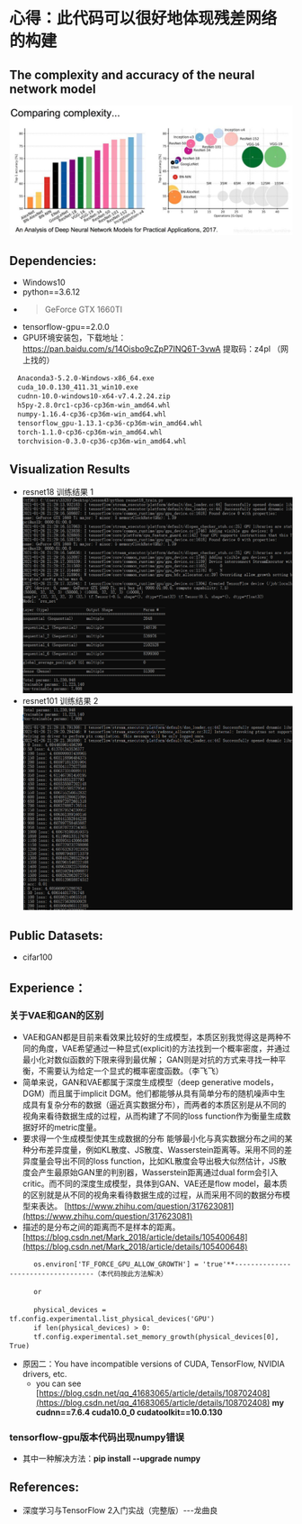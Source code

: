 # 心得：**此代码可以很好地体现残差网络的构建**



## The complexity and accuracy of the neural network model
![img1](https://github.com/xiaoxiaokaiyan/New_Tensorflow_Resnet18_cifar100/blob/main/complexity%20and%20accuracy.png)



## Dependencies:
* Windows10
* python==3.6.12
* > GeForce GTX 1660TI
* tensorflow-gpu==2.0.0
* GPU环境安装包，下载地址：https://pan.baidu.com/s/14Oisbo9cZpP7INQ6T-3vwA 提取码：z4pl （网上找的）
```
  Anaconda3-5.2.0-Windows-x86_64.exe
  cuda_10.0.130_411.31_win10.exe
  cudnn-10.0-windows10-x64-v7.4.2.24.zip
  h5py-2.8.0rc1-cp36-cp36m-win_amd64.whl
  numpy-1.16.4-cp36-cp36m-win_amd64.whl
  tensorflow_gpu-1.13.1-cp36-cp36m-win_amd64.whl
  torch-1.1.0-cp36-cp36m-win_amd64.whl
  torchvision-0.3.0-cp36-cp36m-win_amd64.whl
```


## Visualization Results
* resnet18 训练结果 1
![img1](https://github.com/xiaoxiaokaiyan/New_Tensorflow_Resnet18_cifar100/blob/main/result_1.PNG)
* resnet101 训练结果 2
![img1](https://github.com/xiaoxiaokaiyan/New_Tensorflow_Resnet18_cifar100/blob/main/result_2.PNG)



## Public Datasets:
* cifar100



## Experience：
### 关于VAE和GAN的区别
  * VAE和GAN都是目前来看效果比较好的生成模型，本质区别我觉得这是两种不同的角度，VAE希望通过一种显式(explicit)的方法找到一个概率密度，并通过最小化对数似函数的下限来得到最优解；
GAN则是对抗的方式来寻找一种平衡，不需要认为给定一个显式的概率密度函数。（李飞飞）
  * 简单来说，GAN和VAE都属于深度生成模型（deep generative models，DGM）而且属于implicit DGM。他们都能够从具有简单分布的随机噪声中生成具有复杂分布的数据（逼近真实数据分布），而两者的本质区别是从不同的视角来看待数据生成的过程，从而构建了不同的loss function作为衡量生成数据好坏的metric度量。
  * 要求得一个生成模型使其生成数据的分布 能够最小化与真实数据分布之间的某种分布差异度量，例如KL散度、JS散度、Wasserstein距离等。采用不同的差异度量会导出不同的loss function，比如KL散度会导出极大似然估计，JS散度会产生最原始GAN里的判别器，Wasserstein距离通过dual form会引入critic。而不同的深度生成模型，具体到GAN、VAE还是flow model，最本质的区别就是从不同的视角来看待数据生成的过程，从而采用不同的数据分布模型来表达。
  [https://www.zhihu.com/question/317623081](https://www.zhihu.com/question/317623081)
  * 描述的是分布之间的距离而不是样本的距离。[https://blog.csdn.net/Mark_2018/article/details/105400648](https://blog.csdn.net/Mark_2018/article/details/105400648)
          
```
      os.environ['TF_FORCE_GPU_ALLOW_GROWTH'] = 'true'**-----------------------------------（本代码按此方法解决）
       
      or
      
      physical_devices = tf.config.experimental.list_physical_devices('GPU')
      if len(physical_devices) > 0:
      tf.config.experimental.set_memory_growth(physical_devices[0], True)
```   
  * 原因二：You have incompatible versions of CUDA, TensorFlow, NVIDIA drivers, etc.
      * you can see [https://blog.csdn.net/qq_41683065/article/details/108702408](https://blog.csdn.net/qq_41683065/article/details/108702408)
        **my cudnn==7.6.4 cuda10.0_0  cudatoolkit==10.0.130**
        
 ### tensorflow-gpu版本代码出现numpy错误
  * 其中一种解决方法：**pip install --upgrade numpy**
  
  

## References:
* 深度学习与TensorFlow 2入门实战（完整版）---龙曲良

